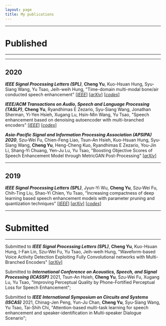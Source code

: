 ```yaml
---
layout: page
title: My publications
---
```


---
# Published
---

---
2020
---

**_IEEE Signal Processing Letters (SPL)_**, **Cheng Yu**, Kuo-Hsuan Hung, Syu-Siang Wang, Yu Tsao, Jeih-weih Hung, "Time-domain multi-modal bone/air conducted speech enhancement"   [[*IEEE*]](https://ieeexplore.ieee.org/abstract/document/9112325)   [[*arXiv*]](https://arxiv.org/pdf/1911.09847.pdf)   [[*codes*]](https://github.com/WilliamYu1993/BAMSE)

**_IEEE/ACM Transactions on Audio, Speech and Language Processing (TASLP)_**, **Cheng Yu**, Ryandhimas E Zezario, Syu-Siang Wang, Jonathan Sherman, Yi-Yen Hsieh, Xugang Lu, Hsin-Min Wang, Yu Tsao, "Speech enhancement based on denoising autoencoder with multi-branched encoders"   [[*IEEE*]](https://ieeexplore.ieee.org/stamp/stamp.jsp?tp=&arnumber=9212562)   [[*codes*]](https://github.com/WilliamYu1993/DAEME)

**_Asia-Pacific Signal and Information Processing Association (APSIPA) 2020_**, Szu-Wei Fu, Chien-Feng Liao, Tsun-An Hsieh, Kuo-Hsuan Hung, Syu-Siang Wang, **Cheng Yu**, Heng-Cheng Kuo, Ryandhimas E Zezario, You-Jin Li, Shang-Yi Chuang, Yen-Ju Lu, Yu Tsao, "Boosting Objective Scores of Speech Enhancement Model through MetricGAN Post-Processing"   [[*arXiv*]](https://arxiv.org/pdf/2006.10296.pdf)

---
2019
---

**_IEEE Signal Processing Letters (SPL)_**, Jyun-Yi Wu, **Cheng Yu**, Szu-Wei Fu, Chih-Ting Liu, Shao-Yi Chien, Yu Tsao, "Increasing compactness of deep learning based speech enhancement models with parameter pruning and quantization techniques"   [[*IEEE*]](https://ieeexplore.ieee.org/document/8892545)   [[*arXiv*]](https://arxiv.org/pdf/1906.01078.pdf)   [[*codes*]](https://github.com/WilliamYu1993/ICSE)

---
# Submitted
---

Submitted to **_IEEE Signal Processing Letters (SPL)_**, **Cheng Yu**, Kuo-Hsuan Hung, I-Fan Lin, Szu-Wei Fu, Yu Tsao, Jeih-weih Hung, "Waveform-based Voice Activity Detection Exploiting Fully Convolutional networks with Multi-Branched Encoders" [[*arXiv*]](https://arxiv.org/pdf/2006.11139.pdf) 

Submitted to **_International Conference on Acoustics, Speech, and Signal Processing (ICASSP)_** 2021, Tsun-An Hsieh, **Cheng Yu**, Szu-Wei Fu, Xugang Lu, Yu Tsao, "Improving Perceptual Quality by Phone-Fortified Perceptual Loss for Speech Enhancement"; 

Submitted to **_IEEE International Symposium on Circuits and Systems (ISCAS)_** 2021, Chinag-Jen Peng, Yun-Ju Chan, **Cheng Yu**, Syu-Siang Wang, Yu Tsao, Tai-Shih Chi, "Attention-based multi-task learning for speech enhancement and speaker-identification in Multi-speaker Dialogue Scenario";
